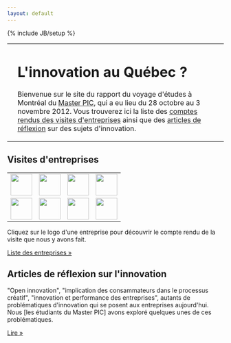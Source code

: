 ```yaml
---
layout: default
---
```

{% include JB/setup %}

<div class="hero-unit" >
	<table border="0">
		<td>
			<span class='st_facebook_vcount' displayText='Facebook'></span>
			<span class='st_googleplus_vcount' displayText='Google +'></span>
			<span class='st_twitter_vcount' displayText='Tweet'></span>
			<span class='st_linkedin_vcount' displayText='LinkedIn'></span>
		</td>
		<td>
			<h1>L'innovation au Québec ?</h1>
			<p>Bienvenue sur le site du rapport du voyage d'études à Montréal du <a href="http://masterpic.fr" target="_blank">Master PIC</a>, qui a eu lieu du 28 octobre au 3 novembre 2012. Vous trouverez ici la liste des <a href="articles-list.html#Entreprises-ref">comptes rendus des visites d'entreprises</a> ainsi que des <a href="articles-list.html#Articles-ref">articles de réflexion</a> sur des sujets d'innovation.</p>
   			 <!--<span><a class="btn btn-primary btn-large" href="articles-list.html">Commencer la lecture &raquo;</a></span>-->
		</td>	
	</table>
	
    	
</div>

<div class="row">
	    <div class="span6">
		<h2>Visites d'entreprises</h2>
			<table border="0">
				<tr> 
					<td><a href="http://davinov.github.com/masterpic-montreal-2012/Entreprises/Bombardier/" target="_blank"><img src="https://lh5.googleusercontent.com/-8XdWod66hCo/UPWiskbtbfI/AAAAAAAAAwY/GYyxRV3Tf0Q/s144/imgres.jpg" height="50px" ></a></td>
					<td><a href="http://davinov.github.com/masterpic-montreal-2012/Entreprises/Ericsson/" target="_blank"><img src="https://lh6.googleusercontent.com/-9x78rL28jPQ/UPWjOSSP5JI/AAAAAAAAAxA/de_ksUwgKT4/s144/imgres.jpg" height="50px" ></a></td>
					<td><a href="http://davinov.github.com/masterpic-montreal-2012/Entreprises/Ubisoft/" target="_blank"><img src="https://lh4.googleusercontent.com/-8RHasVJQy7c/UPWi9MQmWFI/AAAAAAAAAwo/qXsK8WmU_JY/s144/imgres.jpg" height="50px" ></a></td>
					<td><a href="http://davinov.github.com/masterpic-montreal-2012/Entreprises/Cirque-du-Soleil/" target="_blank"><img src="https://lh4.googleusercontent.com/-WvaN4S2iZmA/UPWjC70jUSI/AAAAAAAAAww/L928RsATS7M/s144/imgres.jpg" height="50px" ></a></td>
				</tr>
				<tr>
					<td><a href="http://davinov.github.com/masterpic-montreal-2012/Entreprises/Hydro-Quebec/" target="_blank"><img src="https://lh5.googleusercontent.com/-Oq_wtsFOZWY/UPWjJP4LX7I/AAAAAAAAAw4/6bOoVKVMJQY/s144/imgres.jpg" height="50px" ></a></td>
					<td><a href="http://davinov.github.com/masterpic-montreal-2012/Entreprises/Ecole-de-Technologie-Superieure/" target="_blank"><img src="https://lh5.googleusercontent.com/-4Hl6dubDXyg/UPWjUtH9BRI/AAAAAAAAAxI/x2QH0zggxMU/s144/imgres.jpg" height="50px" ></a></td>
					<td><a href="http://davinov.github.com/masterpic-montreal-2012/Entreprises/GE-Aviation/" target="_blank"><img src="https://lh6.googleusercontent.com/-pHMO-iuy0hE/UPWi0UTLNMI/AAAAAAAAAwg/IYYSgugcE0A/s144/imgres.jpg" height="50px" ></a></td>	
					<td><a href="http://davinov.github.com/masterpic-montreal-2012/Entreprises/Essilor/" target="_blank"><img src="https://lh4.googleusercontent.com/-nO8hUATiS04/UPWgh5qfMpI/AAAAAAAAAvs/NOwMzy1RtvE/s144/logo_essilor.jpg" height="50px" ></a></td>
				</tr>
			</table>
			<p>Cliquez sur le logo d'une entreprise pour découvrir le compte rendu de la visite que nous y avons fait.</p>
			<p><a class="btn" href="articles-list.html#Entreprises-ref">Liste des entreprises &raquo;</a></p>
    </div>
    <div class="span6">
	    <h2>Articles de réflexion sur l'innovation</h2>
	    <p>"Open innovation", "implication des consammateurs dans le processus créatif", "innovation et performance des entreprises", autants de problématiques d'innovation qui se posent aux entreprises aujourd'hui. Nous [les étudiants du Master PIC] avons exploré quelques unes de ces problématiques. </p>
	    <p><a class="btn" href="articles-list.html#Articles-ref">Lire &raquo;</a></p>
	</div>	
</div>
